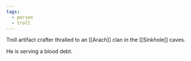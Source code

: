 ```yaml
---
tags:
  - person
  - troll
---
```

Troll artifact crafter thralled to an [[Arach]] clan in the [[Sinkhole]] caves.

He is serving a blood debt.